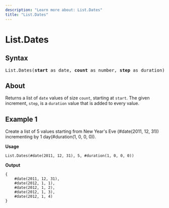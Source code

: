 ```yaml
---
description: "Learn more about: List.Dates"
title: "List.Dates"
---
```

# List.Dates

## Syntax

<pre>
List.Dates(<b>start</b> as date, <b>count</b> as number, <b>step</b> as duration) as list
</pre>

## About

Returns a list of `date` values of size `count`, starting at `start`. The given increment, `step`, is a `duration` value that is added to every value.

## Example 1

Create a list of 5 values starting from New Year's Eve (#date(2011, 12, 31)) incrementing by 1 day(#duration(1, 0, 0, 0)).

**Usage**

```powerquery-m
List.Dates(#date(2011, 12, 31), 5, #duration(1, 0, 0, 0))
```

**Output**

```powerquery-m
{
    #date(2011, 12, 31),
    #date(2012, 1, 1),
    #date(2012, 1, 2),
    #date(2012, 1, 3),
    #date(2012, 1, 4)
}
```

